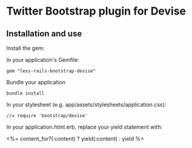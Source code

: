 # Twitter Bootstrap plugin for Devise

## Installation and use

Install the gem:

In your application's Gemfile:

    gem "less-rails-bootstrap-devise"

Bundle your application

    bundle install

In your stylesheet (e.g. app/assets/stylesheets/application.css):

    //= require 'bootstrap/devise'

In your application.html.erb, replace your yield statement with:

   <%= content_for?(:content) ? yield(:content) : yield %>
    
